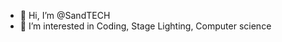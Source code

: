 - 👋 Hi, I’m @SandTECH
- 👀 I’m interested in Coding, Stage Lighting, Computer science

<!---
SandTECH2/SandTECH2 is a ✨ special ✨ repository because its `README.md` (this file) appears on your GitHub profile.
You can click the Preview link to take a look at your changes.
--->
